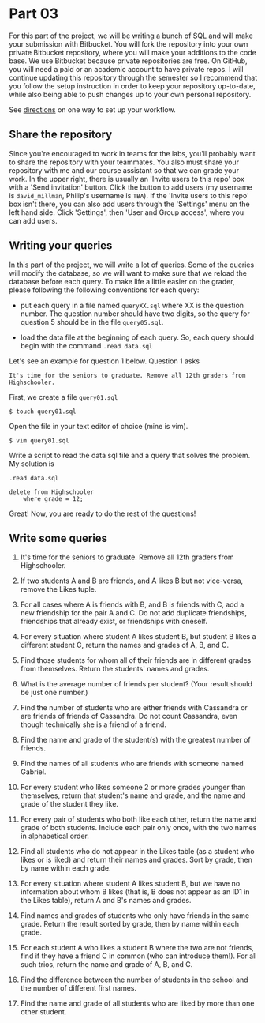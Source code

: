 # Part 03

For this part of the project, we will be writing a bunch of SQL and will
make your submission
with Bitbucket.  You will fork the repository into your own private Bitbucket
repository, where you will make your additions to the code base. We use
Bitbucket because private repositories are free. On GitHub, you will need a paid
or an academic account to have private repos.  I will continue updating this
repository through the semester so I recommend that you follow the setup
instruction in order to keep your repository up-to-date, while also being able
to push changes up to your own personal repository.

See [directions](SETUP.md) on one way to set up your workflow.

## Share the repository

Since you're encouraged to work in teams for the labs, you'll probably want to
share the repository with your teammates.  You also must share your repository
with me and our course assistant so that we can grade your work. In the upper
right, there is usually an 'Invite users to this repo' box with a 'Send
invitation' button. Click the button to add users (my username is
`david_millman`, Philip's username is `TBA`). If the 'Invite
users to this repo' box isn't there, you can also add users through the
'Settings' menu on the left hand side. Click 'Settings', then 'User and Group
access', where you can add users.

## Writing your queries

In this part of the project, we will write a lot of queries.  Some of the
queries will modify the database, so we will want to make sure that we reload
the database before each query.  To make life a little easier on the grader,
please following the following conventions for each query:

* put each query in a file named `queryXX.sql` where XX is the question number.
  The question number should have two digits, so the query for question 5 should
  be in the file `query05.sql`.

* load the data file at the beginning of each query.  So, each query should
  begin with the command `.read data.sql`

Let's see an example for question 1 below.  Question 1 asks

    It's time for the seniors to graduate. Remove all 12th graders from
    Highschooler.

First, we create a file `query01.sql`

    $ touch query01.sql

Open the file in your text editor of choice (mine is vim).

    $ vim query01.sql

Write a script to read the data sql file and a query that solves the problem.
My solution is

    .read data.sql

    delete from Highschooler
        where grade = 12;

Great!  Now, you are ready to do the rest of the questions!

## Write some queries

1. It's time for the seniors to graduate. Remove all 12th graders from
   Highschooler.

2. If two students A and B are friends, and A likes B but not vice-versa, remove
   the Likes tuple.

3. For all cases where A is friends with B, and B is friends with C, add a new
   friendship for the pair A and C. Do not add duplicate friendships,
   friendships that already exist, or friendships with oneself.

4. For every situation where student A likes student B, but student B likes a
   different student C, return the names and grades of A, B, and C.

5. Find those students for whom all of their friends are in different grades
   from themselves. Return the students' names and grades.

6. What is the average number of friends per student? (Your result should be
   just one number.)

7. Find the number of students who are either friends with Cassandra or are
   friends of friends of Cassandra. Do not count Cassandra, even though
   technically she is a friend of a friend.

8. Find the name and grade of the student(s) with the greatest number of
   friends.

9. Find the names of all students who are friends with someone named Gabriel.

10. For every student who likes someone 2 or more grades younger than
    themselves, return that student's name and grade, and the name and grade of
    the student they like.

11. For every pair of students who both like each other, return the name and
    grade of both students. Include each pair only once, with the two names in
    alphabetical order.

12. Find all students who do not appear in the Likes table (as a student who
    likes or is liked) and return their names and grades. Sort by grade, then by
    name within each grade.

13. For every situation where student A likes student B, but we have no
    information about whom B likes (that is, B does not appear as an ID1 in the
    Likes table), return A and B's names and grades.

14. Find names and grades of students who only have friends in the same grade.
    Return the result sorted by grade, then by name within each grade.

15. For each student A who likes a student B where the two are not friends, find
    if they have a friend C in common (who can introduce them!). For all such
        trios, return the name and grade of A, B, and C.

16. Find the difference between the number of students in the school and the
    number of different first names.

17. Find the name and grade of all students who are liked by more than one other
    student.





